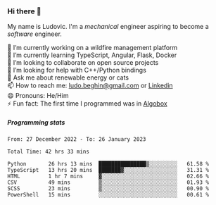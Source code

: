 ### Hi there 👋

My name is Ludovic. I'm a *mechanical* engineer aspiring to become a *software* engineer.

 🔭 I’m currently working on a wildfire management platform<br/>
 🌱 I’m currently learning TypeScript, Angular, Flask, Docker<br/>
 👯 I’m looking to collaborate on open source projects<br/>
 🤔 I’m looking for help with C++/Python bindings<br/>
 💬 Ask me about renewable energy or cats<br/>
 📫 How to reach me: ludo.beghin@gmail.com or [Linkedin](https://www.linkedin.com/in/ludovic-beghin/)<br/>
 😄 Pronouns: He/Him<br/>
 ⚡ Fun fact: The first time I programmed was in [Algobox](https://fr.wikipedia.org/wiki/Algobox)<br/>

##### Programming stats
<!--START_SECTION:waka-->

```text
From: 27 December 2022 - To: 26 January 2023

Total Time: 42 hrs 33 mins

Python       26 hrs 13 mins  ███████████████▒░░░░░░░░░   61.58 %
TypeScript   13 hrs 20 mins  ███████▓░░░░░░░░░░░░░░░░░   31.31 %
HTML         1 hr 7 mins     ▓░░░░░░░░░░░░░░░░░░░░░░░░   02.66 %
CSV          49 mins         ▒░░░░░░░░░░░░░░░░░░░░░░░░   01.93 %
SCSS         23 mins         ▒░░░░░░░░░░░░░░░░░░░░░░░░   00.90 %
PowerShell   15 mins         ░░░░░░░░░░░░░░░░░░░░░░░░░   00.61 %
```

<!--END_SECTION:waka-->
